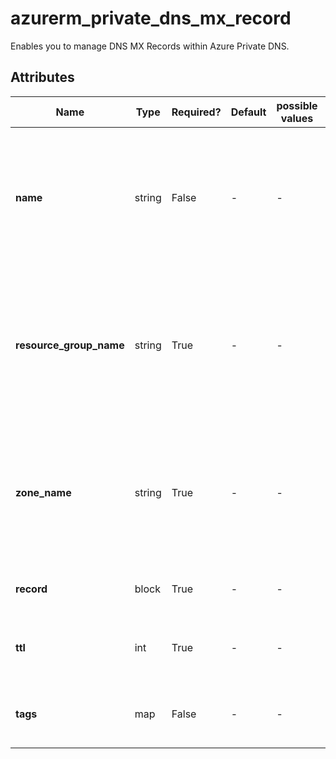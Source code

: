 # azurerm_private_dns_mx_record

Enables you to manage DNS MX Records within Azure Private DNS.

## Attributes

| Name | Type | Required? | Default  | possible values | Description |
| ---- | ---- | --------- | -------- | ----------- | ----------- |
| **name** | string | False | -  |  -  | The name of the DNS MX Record. Changing this forces a new resource to be created. Default to '@' for root zone entry. | 
| **resource_group_name** | string | True | -  |  -  | Specifies the resource group where the resource exists. Changing this forces a new resource to be created. | 
| **zone_name** | string | True | -  |  -  | Specifies the Private DNS Zone where the resource exists. Changing this forces a new resource to be created. | 
| **record** | block | True | -  |  -  | One or more `record` blocks. | 
| **ttl** | int | True | -  |  -  | The Time To Live (TTL) of the DNS record in seconds. | 
| **tags** | map | False | -  |  -  | A mapping of tags to assign to the resource. | 

